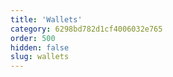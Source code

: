 ```yaml
---
title: 'Wallets'
category: 6298bd782d1cf4006032e765
order: 500
hidden: false
slug: wallets
--- 
```

